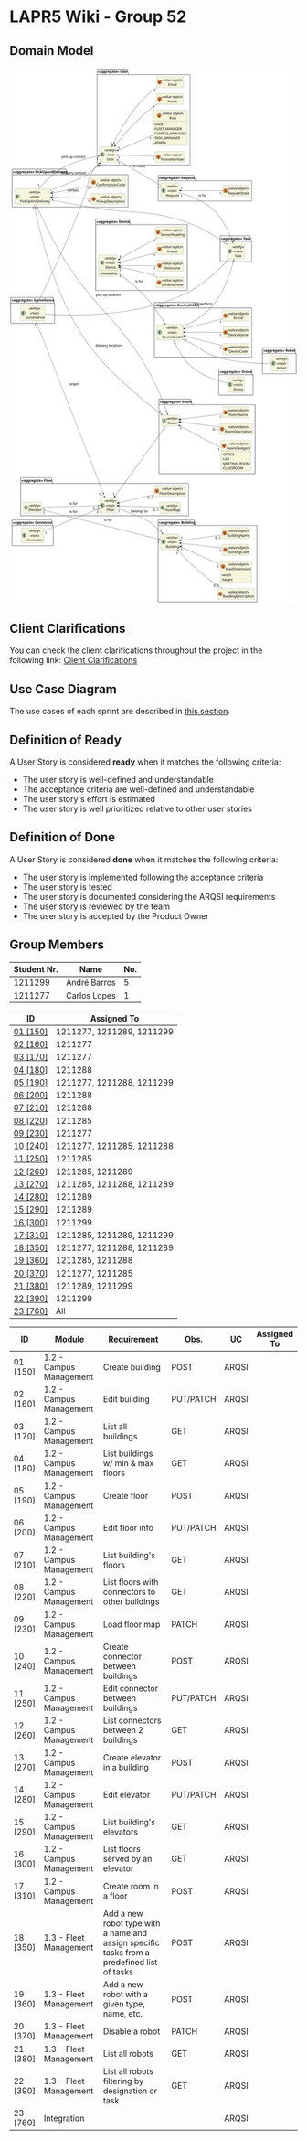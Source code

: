 # LAPR5 Wiki - Group 52

## Domain Model

![Domain Model](./dm/dm.svg)

## Client Clarifications

You can check the client clarifications throughout the project in the following link: [Client Clarifications](./client_clarifications/readme.md)

## Use Case Diagram

The use cases of each sprint are described in [this section](./ucd/readme.md).

## Definition of Ready

A User Story is considered **ready** when it matches the following criteria:

- The user story is well-defined and understandable
- The acceptance criteria are well-defined and understandable
- The user story's effort is estimated
- The user story is well prioritized relative to other user stories

## Definition of Done

A User Story is considered **done** when it matches the following criteria:

- The user story is implemented following the acceptance criteria
- The user story is tested
- The user story is documented considering the ARQSI requirements
- The user story is reviewed by the team
- The user story is accepted by the Product Owner


## Group Members

| Student Nr. | Name         | No. |
| ----------- | ------------ | --- |
| 1211299     | André Barros | 5   |
| 1211277     | Carlos Lopes | 1   |

| ID                                      | Assigned To               |
| --------------------------------------- | ------------------------- |
| [01 [150]](sprint-a/us01-150/readme.md) | 1211277, 1211289, 1211299 |
| [02 [160]](sprint-a/us02-160/readme.md) | 1211277                   |
| [03 [170]](sprint-a/us03-170/readme.md) | 1211277                   |
| [04 [180]](sprint-a/us04-180/readme.md) | 1211288                   |
| [05 [190]](sprint-a/us05-190/readme.md) | 1211277, 1211288, 1211299 |
| [06 [200]](sprint-a/us06-200/readme.md) | 1211288                   |
| [07 [210]](sprint-a/us07-210/readme.md) | 1211288                   |
| [08 [220]](sprint-a/us08-220/readme.md) | 1211285                   |
| [09 [230]](sprint-a/us09-230/readme.md) | 1211277                   |
| [10 [240]](sprint-a/us10-240/readme.md) | 1211277, 1211285, 1211288 |
| [11 [250]](sprint-a/us11-250/readme.md) | 1211285                   |
| [12 [260]](sprint-a/us12-260/readme.md) | 1211285, 1211289          |
| [13 [270]](sprint-a/us13-270/readme.md) | 1211285, 1211288, 1211289 |
| [14 [280]](sprint-a/us14-280/readme.md) | 1211289                   |
| [15 [290]](sprint-a/us15-290/readme.md) | 1211289                   |
| [16 [300]](sprint-a/us16-300/readme.md) | 1211299                   |
| [17 [310]](sprint-a/us17-310/readme.md) | 1211285, 1211289, 1211299 |
| [18 [350]](sprint-a/us18-350/readme.md) | 1211277, 1211288, 1211289 |
| [19 [360]](sprint-a/us19-360/readme.md) | 1211285, 1211288          |
| [20 [370]](sprint-a/us20-370/readme.md) | 1211277, 1211285          |
| [21 [380]](sprint-a/us21-380/readme.md) | 1211289, 1211299          |
| [22 [390]](sprint-a/us22-390/readme.md) | 1211299                   |
| [23 [760]](sprint-a/us23-760/readme.md) | All                       |

| ID       | Module                  | Requirement                                                                                | Obs.      | UC    | Assigned To |
| -------- | ----------------------- | ------------------------------------------------------------------------------------------ | --------- | ----- | ----------- |
| 01 [150] | 1.2 - Campus Management | Create building                                                                            | POST      | ARQSI |
| 02 [160] | 1.2 - Campus Management | Edit building                                                                              | PUT/PATCH | ARQSI |
| 03 [170] | 1.2 - Campus Management | List all buildings                                                                         | GET       | ARQSI |
| 04 [180] | 1.2 - Campus Management | List buildings w/ min & max floors                                                         | GET       | ARQSI |
| 05 [190] | 1.2 - Campus Management | Create floor                                                                               | POST      | ARQSI |
| 06 [200] | 1.2 - Campus Management | Edit floor info                                                                            | PUT/PATCH | ARQSI |
| 07 [210] | 1.2 - Campus Management | List building's floors                                                                     | GET       | ARQSI |
| 08 [220] | 1.2 - Campus Management | List floors with connectors to other buildings                                             | GET       | ARQSI |
| 09 [230] | 1.2 - Campus Management | Load floor map                                                                             | PATCH     | ARQSI |
| 10 [240] | 1.2 - Campus Management | Create connector between buildings                                                         | POST      | ARQSI |
| 11 [250] | 1.2 - Campus Management | Edit connector between buildings                                                           | PUT/PATCH | ARQSI |
| 12 [260] | 1.2 - Campus Management | List connectors between 2 buildings                                                        | GET       | ARQSI |
| 13 [270] | 1.2 - Campus Management | Create elevator in a building                                                              | POST      | ARQSI |
| 14 [280] | 1.2 - Campus Management | Edit elevator                                                                              | PUT/PATCH | ARQSI |
| 15 [290] | 1.2 - Campus Management | List building's elevators                                                                  | GET       | ARQSI |
| 16 [300] | 1.2 - Campus Management | List floors served by an elevator                                                          | GET       | ARQSI |
| 17 [310] | 1.2 - Campus Management | Create room in a floor                                                                     | POST      | ARQSI |
| 18 [350] | 1.3 - Fleet Management  | Add a new robot type with a name and assign specific tasks from a predefined list of tasks | POST      | ARQSI |
| 19 [360] | 1.3 - Fleet Management  | Add a new robot with a given type, name, etc.                                              | POST      | ARQSI |
| 20 [370] | 1.3 - Fleet Management  | Disable a robot                                                                            | PATCH     | ARQSI |
| 21 [380] | 1.3 - Fleet Management  | List all robots                                                                            | GET       | ARQSI |
| 22 [390] | 1.3 - Fleet Management  | List all robots filtering by designation or task                                           | GET       | ARQSI |
| 23 [760] | Integration             |                                                                                            |           | ARQSI |
